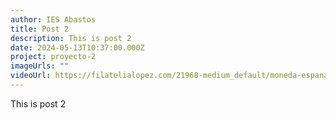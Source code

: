 ```yaml
---
author: IES Abastos
title: Post 2
description: This is post 2
date: 2024-05-13T10:37:00.000Z
project: proyecto-2
imageUrls: ""
videoUrl: https://filatelialopez.com/21968-medium_default/moneda-espana-2-euros-2022-erasmus.jpg
---
```

This is post 2
